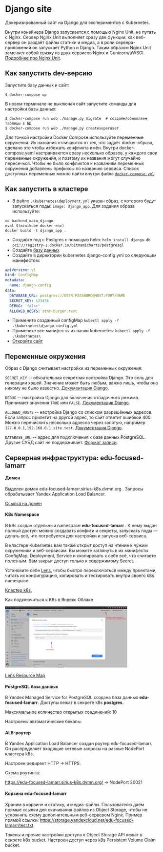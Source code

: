 # Django site

Докеризированный сайт на Django для экспериментов с Kubernetes.

Внутри конейнера Django запускается с помощью Nginx Unit, не путать с Nginx. Сервер Nginx Unit выполняет сразу две функции: как веб-сервер он раздаёт файлы статики и медиа, а в роли сервера-приложений он запускает Python и Django. Таким образом Nginx Unit заменяет собой связку из двух сервисов Nginx и Gunicorn/uWSGI. [Подробнее про Nginx Unit](https://unit.nginx.org/).

## Как запустить dev-версию

Запустите базу данных и сайт:

```shell-session
$ docker-compose up
```

В новом терминале не выключая сайт запустите команды для настройки базы данных:

```shell-session
$ docker-compose run web ./manage.py migrate  # создаём/обновляем таблицы в БД
$ docker-compose run web ./manage.py createsuperuser
```

Для тонкой настройки Docker Compose используйте переменные окружения. Их названия отличаются от тех, что задаёт docker-образа, сделано это чтобы избежать конфликта имён. Внутри docker-compose.yaml настраиваются сразу несколько образов, у каждого свои переменные окружения, и поэтому их названия могут случайно пересечься. Чтобы не было конфликтов к названиям переменных окружения добавлены префиксы по названию сервиса. Список доступных переменных можно найти внутри файла [`docker-compose.yml`](./docker-compose.yml).

## Как запустить в кластере
- В файле `.\kubernetes\deployment.yml` указан образ, с которого будут запускаться поды: `image: django_app`.
Для зодания образа используйте:
````shell
cd backend_main_django
eval $(minikube docker-env)
docker build -t django_app .
````
- Создайте под с Postgres с помощью helm: `helm install django-db oci://registry-1.docker.io/bitnamicharts/postgresql`
- Создайте [базу данных](https://medium.com/coding-blocks/creating-user-database-and-adding-access-on-postgresql-8bfcd2f4a91e)
- Создайте в директории kubernetes django-config.yml cо следующим манифестом:
```yaml
apiVersion: v1
kind: ConfigMap
metadata:
  name: django-config
data:
  DATABASE_URL: postgres://USER:PASSWORD@HOST:PORT/NAME
  SECRET_KEY: 123456
  DEBUG: 'false'
  ALLOWED_HOSTS: star-burger.test
```
- Примените созданный configMap `kubectl apply -f .\kubernetes\django-config.yml`
- Примените все манифесты из папки kubernetes: `kubectl apply -f .\kubernetes\`
- [Откройте сайт](https://edu-trusting-bartik.sirius-k8s.dvmn.org/admin/)

## Переменные окружения

Образ с Django считывает настройки из переменных окружения:

`SECRET_KEY` -- обязательная секретная настройка Django. Это соль для генерации хэшей. Значение может быть любым, важно лишь, чтобы оно никому не было известно. [Документация Django](https://docs.djangoproject.com/en/3.2/ref/settings/#secret-key).

`DEBUG` -- настройка Django для включения отладочного режима. Принимает значения `TRUE` или `FALSE`. [Документация Django](https://docs.djangoproject.com/en/3.2/ref/settings/#std:setting-DEBUG).

`ALLOWED_HOSTS` -- настройка Django со списком разрешённых адресов. Если запрос прилетит на другой адрес, то сайт ответит ошибкой 400. Можно перечислить несколько адресов через запятую, например `127.0.0.1,192.168.0.1,site.test`. [Документация Django](https://docs.djangoproject.com/en/3.2/ref/settings/#allowed-hosts).

`DATABASE_URL` -- адрес для подключения к базе данных PostgreSQL. Другие СУБД сайт не поддерживает. [Формат записи](https://github.com/jacobian/dj-database-url#url-schema).

## Серверная инфраструктура: edu-focused-lamarr

#### Домен
Выделен домен  edu-focused-lamarr.sirius-k8s.dvmn.org  . Запросы обрабатывает Yandex Application Load Balancer.

[Ссылка на домен](https://edu-focused-lamarr.sirius-k8s.dvmn.org/)

#### K8s Namespace
В k8s создан отдельный namespace **edu-focused-lamarr** . К нему выдан полный доступ: можно создавать конфиги и секреты, запускать поды — делать всё, что потребуется для настройки и запуска веб-сервиса.

В кластере Kubernetes вам также открыт доступ на чтение к чужим окружениям и веб-сервисам. Вы можете заглянуть в их манифесты ConfigMap, Deployment, Service и скопировать к себе всё, что считаете полезным. Вам закрыт доступ только к содержимому Secret.

Установите себе [Lens](https://k8slens.dev/), чтобы быстро переключаться между проектами, читать их конфигурацию, копировать и тестировать внутри своего k8s namespace.

[Кластер k8s](https://console.cloud.yandex.ru/folders/b1gtcctl0mkamhmvoq79/managed-kubernetes/cluster/cat528346gdueh53ts39/overview),

Как подключиться к K8s в Яндекс Облаке


<img src="https://github.com/Pavel2232/k8s-test-django/blob/main/5LTp3BR.png" width="400" height="200">

[Lens Resource Map](https://github.com/nevalla/lens-resource-map-extension)
 
#### PostgreSQL база данных

В Yandex Managed Service for PostgreSQL создана база данных **edu-focused-lamarr**. Доступы лежат в секрете k8s **postgres**.

Максимальное количество открытых соединений: 10

Настроены автоматические бекапы.

 
####  ALB-роутер
В Yandex Application Load Balancer создан роутер edu-focused-lamarr. Он распределяет входящие сетевые запросы на разные NodePort кластера k8s.

Настроен редирект HTTP → HTTPS.

Схема роутинга:

https://edu-focused-lamarr.sirius-k8s.dvmn.org/ → NodePort 30021
 
####  Корзина edu-focused-lamarr
Храним в корзине и статику, и медиа-файлы. Пользователю даём прямые ссылки для скачивания файлов из Object Storage, чтобы не усложнять схему дополнительным веб-сервером Nginx. Пример прямой ссылки: https://storage.yandexcloud.net/edu-focused-lamarr/test.txt.

Токены и прочие настройки доступа к Object Storage API лежат в секрете k8s bucket. Настроен доступ через k8s Persistent Volume Claim bucket.
